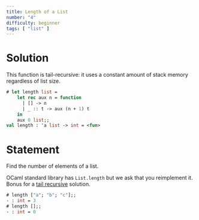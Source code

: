 ```yaml
---
title: Length of a List
number: "4"
difficulty: beginner
tags: [ "list" ]
---
```


# Solution

This function is tail-recursive: it uses a constant amount of stack memory regardless of list size.

```ocaml
# let length list =
    let rec aux n = function
      | [] -> n
      | _ :: t -> aux (n + 1) t
    in
    aux 0 list;;
val length : 'a list -> int = <fun>
```

# Statement

Find the number of elements of a list.

OCaml standard library has `List.length` but we ask that you reimplement
it. Bonus for a [tail recursive](http://en.wikipedia.org/wiki/Tail_call)
solution.

```ocaml
# length ["a"; "b"; "c"];;
- : int = 3
# length [];;
- : int = 0
```
